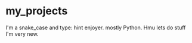 # my_projects
I'm a snake_case and type: hint enjoyer. mostly Python. Hmu lets do stuff I'm very new.

